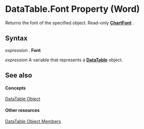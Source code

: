 
# DataTable.Font Property (Word)

Returns the font of the specified object. Read-only  **[ChartFont](2ca7fb97-fa22-dec1-6978-8ebb6d8aad7c.md)** .


## Syntax

 _expression_ . **Font**

 _expression_ A variable that represents a **[DataTable](4e6094ea-3d83-6ec0-9788-9d22b884beb2.md)** object.


## See also


#### Concepts


[DataTable Object](4e6094ea-3d83-6ec0-9788-9d22b884beb2.md)
#### Other resources


[DataTable Object Members](29cbf098-4665-6a5c-024d-b8cfebf22a47.md)
